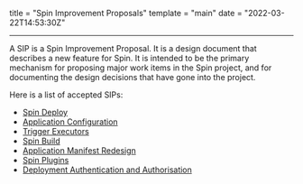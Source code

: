 title = "Spin Improvement Proposals"
template = "main"
date = "2022-03-22T14:53:30Z"

---

A SIP is a Spin Improvement Proposal. It is a design document that describes a
new feature for Spin. It is intended to be the primary mechanism for proposing
major work items in the Spin project, and for documenting the design decisions
that have gone into the project.

Here is a list of accepted SIPs:

- [Spin Deploy](../sips/001-spin-deploy.md)
- [Application Configuration](../sips/002-app-config.md)
- [Trigger Executors](../sips/003-trigger-executors.md)
- [Spin Build](../sips/004-spin-build.md)
- [Application Manifest Redesign](../sips/005-manifest-redesign.md)
- [Spin Plugins](../sips/006-spin-plugins.md)
- [Deployment Authentication and Authorisation](../sips/007-deployment-auth.md)
